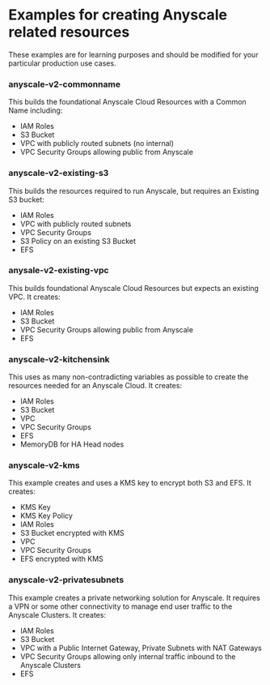 # Examples for creating Anyscale related resources

These examples are for learning purposes and should be modified for your particular production use cases.

### anyscale-v2-commonname
This builds the foundational Anyscale Cloud Resources with a Common Name including:
  - IAM Roles
  - S3 Bucket
  - VPC with publicly routed subnets (no internal)
  - VPC Security Groups allowing public from Anyscale

### anyscale-v2-existing-s3
This builds the resources required to run Anyscale, but requires an Existing S3 bucket:
  - IAM Roles
  - VPC with publicly routed subnets
  - VPC Security Groups
  - S3 Policy on an existing S3 Bucket
  - EFS

### anysale-v2-existing-vpc
This builds foundational Anyscale Cloud Resources but expects an existing VPC. It creates:
  - IAM Roles
  - S3 Bucket
  - VPC Security Groups allowing public from Anyscale
  - EFS

### anyscale-v2-kitchensink
This uses as many non-contradicting variables as possible to create the resources needed for an Anyscale Cloud. It creates:
  - IAM Roles
  - S3 Bucket
  - VPC
  - VPC Security Groups
  - EFS
  - MemoryDB for HA Head nodes

### anyscale-v2-kms
This example creates and uses a KMS key to encrypt both S3 and EFS. It creates:
  - KMS Key
  - KMS Key Policy
  - IAM Roles
  - S3 Bucket encrypted with KMS
  - VPC
  - VPC Security Groups
  - EFS encrypted with KMS

### anyscale-v2-privatesubnets
This example creates a private networking solution for Anyscale. It requires a VPN or some other connectivity to manage end user traffic to the Anyscale Clusters. It creates:
  - IAM Roles
  - S3 Bucket
  - VPC with a Public Internet Gateway, Private Subnets with NAT Gateways
  - VPC Security Groups allowing only internal traffic inbound to the Anyscale Clusters
  - EFS


<!-- BEGINNING OF PRE-COMMIT-TERRAFORM DOCS HOOK -->
<!-- END OF PRE-COMMIT-TERRAFORM DOCS HOOK -->
